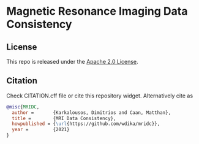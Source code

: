 # Magnetic Resonance Imaging Data Consistency



## License

This repo is released under the [Apache 2.0 License](LICENSE).

## Citation

Check CITATION.cff file or cite this repository widget. Alternatively cite as

```BibTeX
@misc{MRIDC,
  author =       {Karkalousos, Dimitrios and Caan, Matthan},
  title =        {MRI Data Consistency},
  howpublished = {\url{https://github.com/wdika/mridc}},
  year =         {2021}
}
```
